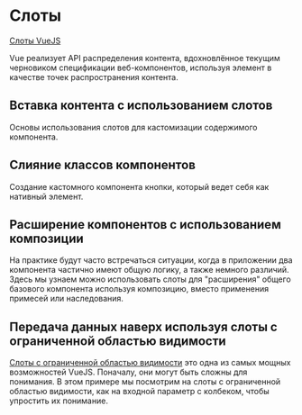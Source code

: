 # Слоты

[Слоты VueJS](https://ru.vuejs.org/v2/guide/components-slots.html)

Vue реализует API распределения контента, вдохновлённое текущим черновиком спецификации веб-компонентов, используя элемент <slot> в качестве точек распространения контента.

## Вставка контента с использованием слотов

Основы использования слотов для кастомизации содержимого компонента.

## Слияние классов компонентов

Создание кастомного компонента кнопки, который ведет себя как нативный элемент.

## Расширение компонентов с использованием композиции

На практике будут часто встречаться ситуации, когда в приложении два компонента частично имеют общую логику, а также немного различий. Здесь мы узнаем можно использовать слоты для "расширения" общего базового компонента используя композицию, вместо применения примесей или наследования.

## Передача данных наверх используя слоты с ограниченной областью видимости

[Слоты с ограниченной областью видимости](https://ru.vuejs.org/v2/guide/components-slots.html#%D0%A1%D0%BB%D0%BE%D1%82%D1%8B-%D1%81-%D0%BE%D0%B3%D1%80%D0%B0%D0%BD%D0%B8%D1%87%D0%B5%D0%BD%D0%BD%D0%BE%D0%B9-%D0%BE%D0%B1%D0%BB%D0%B0%D1%81%D1%82%D1%8C%D1%8E-%D0%B2%D0%B8%D0%B4%D0%B8%D0%BC%D0%BE%D1%81%D1%82%D0%B8) это одна из самых мощных возможностей VueJS. Поначалу, они могут быть сложны для понимания. В этом примере мы посмотрим на слоты с ограниченной областью видимости, как на входной параметр с колбеком, чтобы упростить их понимание.

